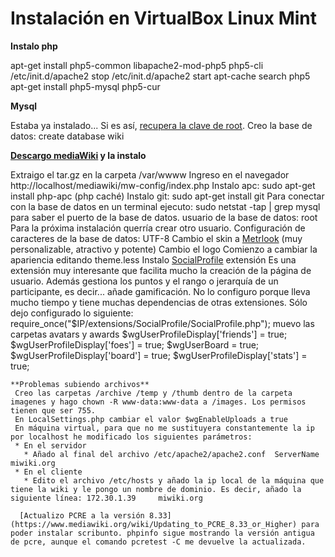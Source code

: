 # Instalación en VirtualBox Linux Mint

**Instalo php**
  
  apt-get install php5-common libapache2-mod-php5 php5-cli
  /etc/init.d/apache2 stop
  /etc/init.d/apache2 start
  apt-cache search php5
  apt-get install php5-mysql php5-cur

**Mysql**

  Estaba ya instalado... Si es así, [recupera la clave de root](http://stackoverflow.com/questions/10895163/how-to-find-out-the-mysql-root-password).
  Creo la base de datos: create database wiki
 
**[Descargo mediaWiki](https://www.mediawiki.org/wiki/Special:MyLanguage/Download) y la instalo**

  Extraigo el tar.gz en la carpeta /var/wwww
  Ingreso en el navegador http://localhost/mediawiki/mw-config/index.php
  Instalo apc: sudo apt-get install php-apc (php caché)
  Instalo git: sudo apt-get install git
  Para conectar con la base de datos en un terminal ejecuto:
  sudo netstat -tap | grep mysql     para saber el puerto de la base de datos.
  usuario de la base de datos: root   Para la próxima instalación querría crear otro usuario.
  Configuración de caracteres de la base de datos: UTF-8
  Cambio el skin a [Metrlook](https://www.mediawiki.org/wiki/Skin:Metrolook) (muy personalizable, atractivo y potente)
    Cambio el logo
    Comienzo a cambiar la apariencia editando theme.less
  Instalo [SocialProfile](https://www.mediawiki.org/wiki/Extension:SocialProfile) extensión
    Es una extensión muy interesante que facilita mucho la creación de la página de usuario. Además gestiona los puntos y el rango o jerarquía de un participante, es decir... añade gamificación. No lo configuro porque lleva mucho tiempo y tiene muchas dependencias de otras extensiones. Sólo dejo configurado lo siguiente:
      require_once("$IP/extensions/SocialProfile/SocialProfile.php");
      muevo las carpetas avatars y awards
      $wgUserProfileDisplay['friends'] = true;
      $wgUserProfileDisplay['foes'] = true;
      $wgUserBoard = true;
      $wgUserProfileDisplay['board'] = true;
      $wgUserProfileDisplay['stats'] = true;
      
    **Problemas subiendo archivos**
     Creo las carpetas /archive /temp y /thumb dentro de la carpeta imagenes y hago chown -R www-data:www-data a /images. Los permisos tienen que ser 755.
     En LocalSettings.php cambiar el valor $wgEnableUploads a true
     En máquina virtual, para que no me sustituyera constantemente la ip por localhost he modificado los siguientes parámetros:
     * En el servidor
       * Añado al final del archivo /etc/apache2/apache2.conf  ServerName miwiki.org
     * En el cliente
       * Edito el archivo /etc/hosts y añado la ip local de la máquina que tiene la wiki y le pongo un nombre de dominio. Es decir, añado la siguiente línea: 172.30.1.39     miwiki.org

      [Actualizo PCRE a la versión 8.33](https://www.mediawiki.org/wiki/Updating_to_PCRE_8.33_or_Higher) para poder instalar scribunto. phpinfo sigue mostrando la versión antigua de pcre, aunque el comando pcretest -C me devuelve la actualizada.
    


  
